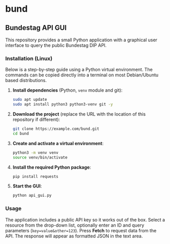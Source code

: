 # bund

## Bundestag API GUI

This repository provides a small Python application with a graphical user interface to query the public Bundestag DIP API.

### Installation (Linux)

Below is a step-by-step guide using a Python virtual environment. The commands can be copied directly into a terminal on most Debian/Ubuntu based distributions.

1. **Install dependencies** (Python, `venv` module and git):

   ```bash
   sudo apt update
   sudo apt install python3 python3-venv git -y
   ```

2. **Download the project** (replace the URL with the location of this repository if different):

   ```bash
   git clone https://example.com/bund.git
   cd bund
   ```

3. **Create and activate a virtual environment**:

   ```bash
   python3 -m venv venv
   source venv/bin/activate
   ```

4. **Install the required Python package**:

   ```bash
   pip install requests
   ```

5. **Start the GUI**:

   ```bash
   python api_gui.py
   ```

### Usage

The application includes a public API key so it works out of the box. Select a resource from the drop-down list, optionally enter an ID and query parameters (`key=value&other=123`). Press **Fetch** to request data from the API. The response will appear as formatted JSON in the text area.
